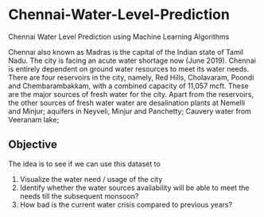 # Chennai-Water-Level-Prediction
Chennai Water Level Prediction using Machine Learning Algorithms



Chennai also known as Madras is the capital of the Indian state of Tamil Nadu. The city is facing an acute water shortage now (June 2019). Chennai is entirely dependent on ground water resources to meet its water needs.
 There are four reservoirs in the city, namely, Red Hills, Cholavaram, Poondi and Chembarambakkam, with a combined capacity of 11,057 mcft.
 These are the major sources of fresh water for the city.
Apart from the reservoirs, the other sources of fresh water water are desalination plants at Nemelli and Minjur; aquifers in Neyveli, Minjur and Panchetty; Cauvery water from Veeranam lake;


## Objective
The idea is to see if we can use this dataset to
1.	Visualize the water need / usage of the city
2.	Identify whether the water sources availability will be able to meet the needs till the subsequent monsoon?
3.	How bad is the current water crisis compared to previous years?

